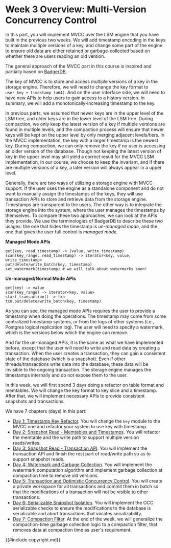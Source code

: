 <!--
  mini-lsm-book © 2022-2025 by Alex Chi Z is licensed under CC BY-NC-SA 4.0
-->

# Week 3 Overview: Multi-Version Concurrency Control

In this part, you will implement MVCC over the LSM engine that you have built in the previous two weeks. We will add timestamp encoding in the keys to maintain multiple versions of a key, and change some part of the engine to ensure old data are either retained or garbage-collected based on whether there are users reading an old version.

The general approach of the MVCC part in this course is inspired and partially based on [BadgerDB](https://github.com/dgraph-io/badger).

The key of MVCC is to store and access multiple versions of a key in the storage engine. Therefore, we will need to change the key format to `user_key + timestamp (u64)`. And on the user interface side, we will need to have new APIs to help users to gain access to a history version. In summary, we will add a monotonically-increasing timestamp to the key.

In previous parts, we assumed that newer keys are in the upper level of the LSM tree, and older keys are in the lower level of the LSM tree. During compaction, we only keep the latest version of a key if multiple versions are found in multiple levels, and the compaction process will ensure that newer keys will be kept on the upper level by only merging adjacent levels/tiers. In the MVCC implementation, the key with a larger timestamp is the newest key. During compaction, we can only remove the key if no user is accessing an older version of the database. Though not keeping the latest version of key in the upper level may still yield a correct result for the MVCC LSM implementation, in our course, we choose to keep the invariant, and if there are multiple versions of a key, a later version will always appear in a upper level.

Generally, there are two ways of utilizing a storage engine with MVCC support. If the user uses the engine as a standalone component and do not want to manually assign the timestamps of the keys, they will use transaction APIs to store and retrieve data from the storage engine. Timestamps are transparent to the users. The other way is to integrate the storage engine into the system, where the user manages the timestamps by themselves. To compare these two approaches, we can look at the APIs they provide. We use the terminologies of BadgerDB to describe these two usages: the one that hides the timestamp is *un-managed mode*, and the one that gives the user full control is *managed mode*.

**Managed Mode APIs**
```
get(key, read_timestamp) -> (value, write_timestamp)
scan(key_range, read_timestamp) -> iterator<key, value, write_timestamp>
put/delete/write_batch(key, timestamp)
set_watermark(timestamp) # we will talk about watermarks soon!
```

**Un-managed/Normal Mode APIs**
```
get(key) -> value
scan(key_range) -> iterator<key, value>
start_transaction() -> txn
txn.put/delete/write_batch(key, timestamp)
```

As you can see, the managed mode APIs requires the user to provide a timestamp when doing the operations. The timestamp may come from some centralized timestamp systems, or from the logs of other systems (i.e., Postgres logical replication log). The user will need to specify a watermark, which is the versions below which the engine can remove.

And for the un-managed APIs, it is the same as what we have implemented before, except that the user will need to write and read data by creating a transaction. When the user creates a transaction, they can gain a consistent state of the database (which is a snapshot). Even if other threads/transactions write data into the database, these data will be invisible to the ongoing transaction. The storage engine manages the timestamps internally and do not expose them to the user.

In this week, we will first spend 3 days doing a refactor on table format and memtables. We will change the key format to key slice and a timestamp. After that, we will implement necessary APIs to provide consistent snapshots and transactions.

We have 7 chapters (days) in this part:


* [Day 1: Timestamp Key Refactor](./week3-01-ts-key-refactor.md). You will change the `key` module to the MVCC one and refactor your system to use key with timestamp.
* [Day 2: Snapshot Read - Memtables and Timestamps](./week3-02-snapshot-read-part-1.md). You will refactor the memtable and the write path to support multiple version reads/writes.
* [Day 3: Snapshot Read - Transaction API](./week3-03-snapshot-read-part-2.md). You will implement the transaction API and finish the rest part of read/write path so as to support snapshot reads.
* [Day 4: Watermark and Garbage Collection](./week3-04-watermark.md). You will implement the watermark computation algorithm and implement garbage collection at compaction time to remove old versions.
* [Day 5: Transaction and Optimistic Concurrency Control](./week3-05-txn-occ.md). You will create a private workspace for all transactions and commit them in batch so that the modifications of a transaction will not be visible to other transactions.
* [Day 6: Serializable Snapshot Isolation](./week3-06-serializable.md). You will implement the OCC serializable checks to ensure the modifications to the database is serializable and abort transactions that violates serializability.  
* [Day 7: Compaction Filter](./week3-07-compaction-filter.md). At the end of the week, we will generalize the compaction-time garbage collection logic to a compaction filter, that removes data at compaction time as user's requirement.

{{#include copyright.md}}
